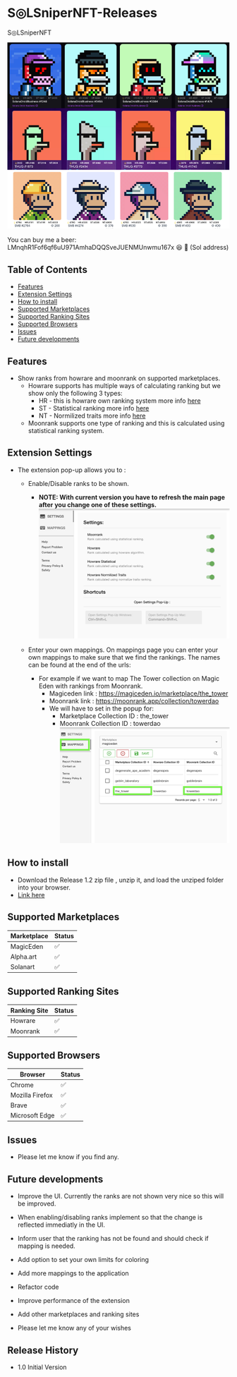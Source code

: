 # S◎LSniperNFT-Releases

S◎LSniperNFT

![solsnipernft png](images/solsnipernft.png)

You can buy me a beer: LMnqhR1Fof6qf6uU971AmhaDQQSveJUENMUnwmu167x 😆 🍻 (Sol address)
## Table of Contents

- [Features](#features)
- [Extension Settings](#extension-settings)
- [How to install](#how-to-install)
- [Supported Marketplaces](#supported-marketplaces)
- [Supported Ranking Sites](#supported-ranking-sites)
- [Supported Browsers](#supported-browsers)
- [Issues](#issues)
- [Future developments](#future-developments)
## Features

- Show ranks from howrare and moonrank on supported marketplaces.
    - Howrare supports has multiple ways of calculating ranking but we show only the following 3 types:
        - HR - this is howrare own ranking system more info  <a href="https://howrare.is/faq/#rarity_calculation">here </a>
        - ST - Statistical ranking more info <a href="https://howrare.is/faq/#statistical_rarity">here</a>
        - NT - Normilized traits more info <a href="https://howrare.is/faq/#trait_normalization">here</a>
    - Moonrank supports one type of ranking and this is calculated using statistical ranking system.
## Extension Settings

- The extension pop-up allows you to :
    - Enable/Disable ranks to be shown.
        - <b>NOTE: With current version you have to refresh the main page after you change one of these settings.</b>
        ![Settings png](images/Settings.png)

    - Enter your own mappings. On mappings page you can enter your own mappings to make sure that we
    find the rankings. The names can be found at the end of the urls:
        - For example if we want to map The Tower collection on Magic Eden with rankings from Moonrank.
          - Magiceden link : https://magiceden.io/marketplace/the_tower
          - Moonrank link : https://moonrank.app/collection/towerdao
          - We will have to set in the popup for:
            - Marketplace Collection ID : the_tower
            - Moonrank Collection ID : towerdao
            ![Mappings png](images/Mappings.png)

## How to install

- Download the Release 1.2 zip file , unzip it, and load the unziped folder into your browser.
- <a href="https://github.com/kcotoi/SOLSniperNFT-Releases/releases/download/release1.2/solsnipernft-v0.1.2-production.zip
">Link here</a>

## Supported Marketplaces

| Marketplace | Status |
| ----------- | ------ |
|  MagicEden  |   ✅   |
|  Alpha.art  |   ✅   |
|  Solanart   |   ✅   |

## Supported Ranking Sites

| Ranking Site | Status |
| ------------ | ------ |
|   Howrare    |   ✅   |
|   Moonrank   |   ✅   |

## Supported Browsers

| Browser           | Status |
| ----------------- | ------ |
| Chrome            |   ✅   |
| Mozilla Firefox   |   ✅   |
| Brave             |   ✅   |
| Microsoft Edge    |   ✅   |

## Issues

- Please let me know if you find any.

## Future developments

- Improve the UI. Currently the ranks are not shown very nice so this will be improved.

- When enabling/disabling ranks implement so that the change is reflected immediatly in the UI.

- Inform user that the ranking has not be found and should check if mapping is needed.

- Add option to set your own limits for coloring

- Add more mappings to the application

- Refactor code

- Improve performance of the extension

- Add other marketplaces and ranking sites

- Please let me know any of your wishes
## Release History

- 1.0 Initial Version


